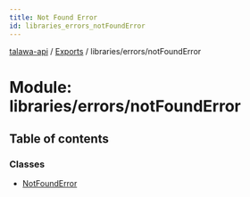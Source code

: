 ```yaml
---
title: Not Found Error
id: libraries_errors_notFoundError
---
```

[talawa-api](../README.md) / [Exports](../modules.md) / libraries/errors/notFoundError

# Module: libraries/errors/notFoundError

## Table of contents

### Classes

- [NotFoundError](../classes/libraries_errors_notFoundError.NotFoundError.md)
